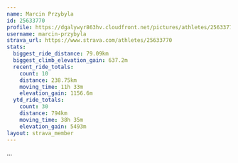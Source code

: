 ```yaml
---
name: Marcin Przybyla
id: 25633770
profile: https://dgalywyr863hv.cloudfront.net/pictures/athletes/25633770/12947173/2/large.jpg
username: marcin-przybyla
strava_url: https://www.strava.com/athletes/25633770
stats:
  biggest_ride_distance: 79.09km
  biggest_climb_elevation_gain: 637.2m
  recent_ride_totals:
    count: 10
    distance: 238.75km
    moving_time: 11h 33m
    elevation_gain: 1156.6m
  ytd_ride_totals:
    count: 30
    distance: 794km
    moving_time: 38h 35m
    elevation_gain: 5493m
layout: strava_member
--- 
```

...
